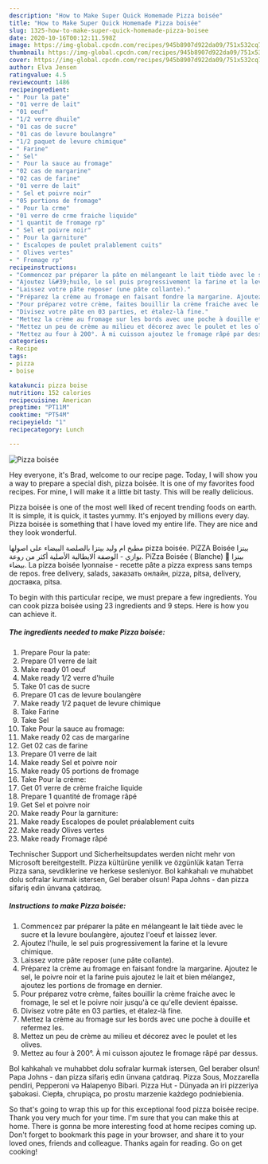 ```yaml
---
description: "How to Make Super Quick Homemade Pizza boisée"
title: "How to Make Super Quick Homemade Pizza boisée"
slug: 1325-how-to-make-super-quick-homemade-pizza-boisee
date: 2020-10-16T00:12:11.598Z
image: https://img-global.cpcdn.com/recipes/945b8907d922da09/751x532cq70/pizza-boisee-photo-principale-de-la-recette.jpg
thumbnail: https://img-global.cpcdn.com/recipes/945b8907d922da09/751x532cq70/pizza-boisee-photo-principale-de-la-recette.jpg
cover: https://img-global.cpcdn.com/recipes/945b8907d922da09/751x532cq70/pizza-boisee-photo-principale-de-la-recette.jpg
author: Elva Jensen
ratingvalue: 4.5
reviewcount: 1486
recipeingredient:
- " Pour la pate"
- "01 verre de lait"
- "01 oeuf"
- "1/2 verre dhuile"
- "01 cas de sucre"
- "01 cas de levure boulangre"
- "1/2 paquet de levure chimique"
- " Farine"
- " Sel"
- " Pour la sauce au fromage"
- "02 cas de margarine"
- "02 cas de farine"
- "01 verre de lait"
- " Sel et poivre noir"
- "05 portions de fromage"
- " Pour la crme"
- "01 verre de crme fraiche liquide"
- "1 quantit de fromage rp"
- " Sel et poivre noir"
- " Pour la garniture"
- " Escalopes de poulet pralablement cuits"
- " Olives vertes"
- " Fromage rp"
recipeinstructions:
- "Commencez par préparer la pâte en mélangeant le lait tiède avec le sucre et la levure boulangère, ajoutez l&#39;oeuf et laissez lever."
- "Ajoutez l&#39;huile, le sel puis progressivement la farine et la levure chimique."
- "Laissez votre pâte reposer (une pâte collante)."
- "Préparez la crème au fromage en faisant fondre la margarine. Ajoutez le sel, le poivre noir et la farine puis ajoutez le lait et bien mélangez, ajoutez les portions de fromage en dernier."
- "Pour préparez votre crème, faites bouillir la crème fraiche avec le fromage, le sel et le poivre noir jusqu&#39;à ce qu&#39;elle devient épaisse."
- "Divisez votre pâte en 03 parties, et étalez-là fine."
- "Mettez la crème au fromage sur les bords avec une poche à douille et refermez les."
- "Mettez un peu de crème au milieu et décorez avec le poulet et les olives."
- "Mettez au four à 200°. À mi cuisson ajoutez le fromage râpé par dessus."
categories:
- Recipe
tags:
- pizza
- boise

katakunci: pizza boise 
nutrition: 152 calories
recipecuisine: American
preptime: "PT11M"
cooktime: "PT54M"
recipeyield: "1"
recipecategory: Lunch

---
```



![Pizza boisée](https://img-global.cpcdn.com/recipes/945b8907d922da09/751x532cq70/pizza-boisee-photo-principale-de-la-recette.jpg)

Hey everyone, it's Brad, welcome to our recipe page. Today, I will show you a way to prepare a special dish, pizza boisée. It is one of my favorites food recipes. For mine, I will make it a little bit tasty. This will be really delicious.

Pizza boisée is one of the most well liked of recent trending foods on earth. It is simple, it is quick, it tastes yummy. It's enjoyed by millions every day. Pizza boisée is something that I have loved my entire life. They are nice and they look wonderful.

مطبخ ام وليد بيتزا بالصلصة البيضاء على اصولها pizza boisée. PIZZA Boisée بيتزا بوازي - الوصفة الايطالية الأصلية أكثر من روعة. PiZza Boisée ( Blanche) 🍕 بيتزا بيضاء. La pizza boisée lyonnaise - recette pâte a pizza express sans temps de repos. free delivery, salads, заказать онлайн, pizza, pitsa, delivery, доставка, pitsa.


To begin with this particular recipe, we must prepare a few ingredients. You can cook pizza boisée using 23 ingredients and 9 steps. Here is how you can achieve it.

<!--inarticleads1-->

##### The ingredients needed to make Pizza boisée:

1. Prepare  Pour la pate:
1. Prepare 01 verre de lait
1. Make ready 01 oeuf
1. Make ready 1/2 verre d&#39;huile
1. Take 01 cas de sucre
1. Prepare 01 cas de levure boulangère
1. Make ready 1/2 paquet de levure chimique
1. Take  Farine
1. Take  Sel
1. Take  Pour la sauce au fromage:
1. Make ready 02 cas de margarine
1. Get 02 cas de farine
1. Prepare 01 verre de lait
1. Make ready  Sel et poivre noir
1. Make ready 05 portions de fromage
1. Take  Pour la crème:
1. Get 01 verre de crème fraiche liquide
1. Prepare 1 quantité de fromage râpé
1. Get  Sel et poivre noir
1. Make ready  Pour la garniture:
1. Make ready  Escalopes de poulet préalablement cuits
1. Make ready  Olives vertes
1. Make ready  Fromage râpé


Technischer Support und Sicherheitsupdates werden nicht mehr von Microsoft bereitgestellt. Pizza kültürüne yenilik ve özgünlük katan Terra Pizza sana, sevdiklerine ve herkese sesleniyor. Bol kahkahalı ve muhabbet dolu sofralar kurmak istersen, Gel beraber olsun! Papa Johns - dan pizza sifariş edin ünvana çatdıraq. 

<!--inarticleads2-->

##### Instructions to make Pizza boisée:

1. Commencez par préparer la pâte en mélangeant le lait tiède avec le sucre et la levure boulangère, ajoutez l&#39;oeuf et laissez lever.
1. Ajoutez l&#39;huile, le sel puis progressivement la farine et la levure chimique.
1. Laissez votre pâte reposer (une pâte collante).
1. Préparez la crème au fromage en faisant fondre la margarine. Ajoutez le sel, le poivre noir et la farine puis ajoutez le lait et bien mélangez, ajoutez les portions de fromage en dernier.
1. Pour préparez votre crème, faites bouillir la crème fraiche avec le fromage, le sel et le poivre noir jusqu&#39;à ce qu&#39;elle devient épaisse.
1. Divisez votre pâte en 03 parties, et étalez-là fine.
1. Mettez la crème au fromage sur les bords avec une poche à douille et refermez les.
1. Mettez un peu de crème au milieu et décorez avec le poulet et les olives.
1. Mettez au four à 200°. À mi cuisson ajoutez le fromage râpé par dessus.


Bol kahkahalı ve muhabbet dolu sofralar kurmak istersen, Gel beraber olsun! Papa Johns - dan pizza sifariş edin ünvana çatdıraq. Pizza Sous, Mozzarella pendiri, Pepperoni və Halapenyo Bibəri. Pizza Hut - Dünyada ən iri pizzeriya şəbəkəsi. Ciepła, chrupiąca, po prostu marzenie każdego podniebienia. 

So that's going to wrap this up for this exceptional food pizza boisée recipe. Thank you very much for your time. I'm sure that you can make this at home. There is gonna be more interesting food at home recipes coming up. Don't forget to bookmark this page in your browser, and share it to your loved ones, friends and colleague. Thanks again for reading. Go on get cooking!
